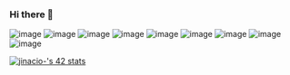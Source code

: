 ### Hi there 👋

<!--
**joseisp/joseisp** is a ✨ _special_ ✨ repository because its `README.md` (this file) appears on your GitHub profile.

Here are some ideas to get you started:

- 🔭 I’m currently working on ...
- 🌱 I’m currently learning ...
- 👯 I’m looking to collaborate on ...
- 🤔 I’m looking for help with ...
- 💬 Ask me about ...
- 📫 How to reach me: ...
- 😄 Pronouns: ...
- ⚡ Fun fact: ...
-->

![image](https://user-images.githubusercontent.com/71521188/171064661-04239f77-1367-4573-abe3-a0d08dce205c.png)
![image](https://user-images.githubusercontent.com/71521188/171064693-683924b1-cba1-4ba4-b7bd-2b6f34a6915c.png)
![image](https://user-images.githubusercontent.com/71521188/171064698-a2249efd-fa48-4d47-82ca-9e80ef668fb4.png)
![image](https://user-images.githubusercontent.com/71521188/171064707-a60807a0-b05b-4726-94d8-472eff53bf82.png)
![image](https://user-images.githubusercontent.com/71521188/171064713-40c12416-f5dc-432c-bfdf-0b9c648fb95e.png)
![image](https://user-images.githubusercontent.com/71521188/171064718-8e021204-1032-4bbf-8390-6d391d386e28.png)
![image](https://user-images.githubusercontent.com/71521188/171064726-b1b0b320-ad46-47d2-8c70-f986ddc1b476.png)
![image](https://user-images.githubusercontent.com/71521188/171064762-0372e366-1d68-499f-a608-9323f33eb5f2.png)
![image](https://user-images.githubusercontent.com/71521188/171064770-977b74a6-ded4-47ce-b075-9ee09dcb1ed9.png)


[![jinacio-'s 42 stats](https://badge42.vercel.app/api/v2/cl3tasbxd004009ldd8ggysqi/stats?cursusId=21&coalitionId=undefined)](https://github.com/JaeSeoKim/badge42)
